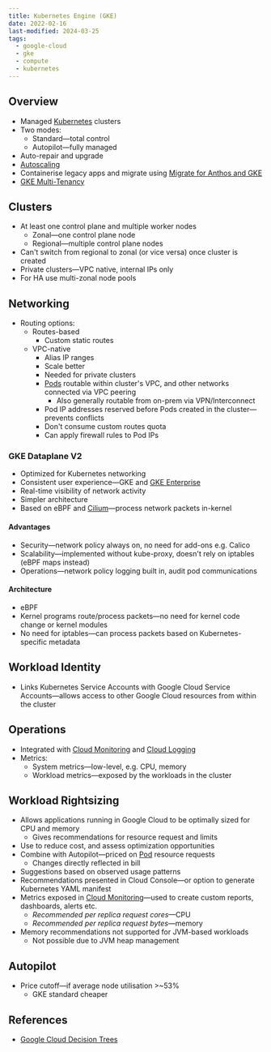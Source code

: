 ```yaml
---
title: Kubernetes Engine (GKE)
date: 2022-02-16
last-modified: 2024-03-25
tags:
  - google-cloud
  - gke
  - compute
  - kubernetes
---
```


## Overview

- Managed [Kubernetes](notes/moc/Kubernetes.md) clusters
- Two modes:
	- Standard—total control
	- Autopilot—fully managed
- Auto-repair and upgrade
- [Autoscaling](notes/GKE%20Cluster%20Autoscaling.md)
- Containerise legacy apps and migrate using [Migrate for Anthos and GKE](notes/Migrate%20for%20Anthos%20and%20GKE.md)
- [GKE Multi-Tenancy](notes/GKE%20Multi-Tenancy.md)

## Clusters

- At least one control plane and multiple worker nodes
	- Zonal—one control plane node
	- Regional—multiple control plane nodes
- Can't switch from regional to zonal (or vice versa) once cluster is created
- Private clusters—VPC native, internal IPs only
- For HA use multi-zonal node pools

## Networking

- Routing options:
	- Routes-based
		- Custom static routes
	- VPC-native
		- Alias IP ranges
		- Scale better
		- Needed for private clusters
		- [Pods](notes/Pod.md) routable within cluster's VPC, and other networks connected via VPC peering
			- Also generally routable from on-prem via VPN/Interconnect
		- Pod IP addresses reserved before Pods created in the cluster—prevents conflicts
		- Don't consume custom routes quota
		- Can apply firewall rules to Pod IPs

### GKE Dataplane V2

- Optimized for Kubernetes networking
- Consistent user experience—GKE and [GKE Enterprise](notes/GKE%20Enterprise.md)
- Real-time visibility of network activity
- Simpler architecture
- Based on eBPF and [Cilium](notes/Cilium.md)—process network packets in-kernel

#### Advantages

- Security—network policy always on, no need for add-ons e.g. Calico
- Scalability—implemented without kube-proxy, doesn't rely on iptables (eBPF maps instead)
- Operations—network policy logging built in, audit pod communications

#### Architecture

- eBPF
- Kernel programs route/process packets—no need for kernel code change or kernel modules
- No need for iptables—can process packets based on Kubernetes-specific metadata

## Workload Identity

- Links Kubernetes Service Accounts with Google Cloud Service Accounts—allows access to other Google Cloud resources from within the cluster

## Operations

- Integrated with [Cloud Monitoring](notes/Cloud%20Monitoring.md) and [Cloud Logging](notes/Cloud%20Logging.md)
- Metrics:
	- System metrics—low-level, e.g. CPU, memory
	- Workload metrics—exposed by the workloads in the cluster

## Workload Rightsizing

- Allows applications running in Google Cloud to be optimally sized for CPU and memory
	- Gives recommendations for resource request and limits
- Use to reduce cost, and assess optimization opportunities
- Combine with Autopilot—priced on [Pod](notes/Pod.md) resource requests
	- Changes directly reflected in bill
- Suggestions based on observed usage patterns
- Recommendations presented in Cloud Console—or option to generate Kubernetes YAML manifest
- Metrics exposed in [Cloud Monitoring](notes/Cloud%20Monitoring.md)—used to create custom reports, dashboards, alerts etc.
	- *Recommended per replica request cores*—CPU
	- *Recommended per replica request bytes*—memory
- Memory recommendations not supported for JVM-based workloads
	- Not possible due to JVM heap management

## Autopilot

- Price cutoff—if average node utilisation >~53%
	- GKE standard cheaper

## References

- [Google Cloud Decision Trees](notes/moc/Google%20Cloud%20Decision%20Trees.md)
